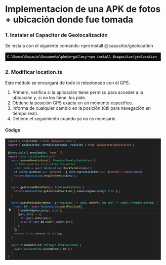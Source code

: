 # Implementacion de una APK de fotos + ubicación donde fue tomada 

### 1. Instalar el Capacitor de Geolocalización

Se instala con el siguiente comando: npm install @capacitor/geolocation

![alt text](image.png)

### 2. Modificar location.ts

Este módulo se encargará de todo lo relacionado con el GPS.

1. Primero, verifica si la aplicación tiene permiso para acceder a la ubicación y, si no los tiene, los pide.
2. Obtiene la posición GPS exacta en un momento específico.
3. Informa de cualquier cambio en la posición (útil para navegación en tiempo real).
4. Detiene el seguimiento cuando ya no es necesario. 

#### Código

![alt text](image-1.png)

